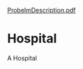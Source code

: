 [ProbelmDescription.pdf](https://github.com/YDihora/Hospital/files/8765736/ProbelmDescription.pdf)
# Hospital
A Hospital
